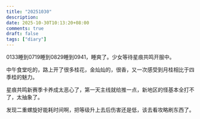 ```yaml
---
title: "20251030"
description: 
date: 2025-10-30T10:13:20+08:00
comments: true
draft: false
tags: ["diary"]
---
```

0133睡到0719睡到0829睡到0941，睡爽了。少女等待星痕共鸣开服中。

中午食堂吃的，路上开了很多桂花，金灿灿的，很香，又一次感受到月桂相比于四季桂的魅力。

星痕共鸣新赛季卡养成太恶心了，第一天主线就给推一点，新地区的怪基本全打不了，太抽象了。

发现二重螺旋好能耗时间啊，把等级升上去后伤害还是低，该去看攻略刷东西了。
